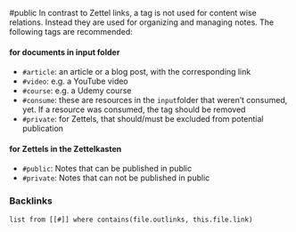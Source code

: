 #public
In contrast to Zettel links, a tag is not used for content wise relations. Instead they are used for organizing and managing notes. The following tags are recommended: 

#### for documents in input folder
- `#article`: an article or a blog post, with the corresponding link
- `#video`: e.g. a YouTube video
- `#course`: e.g. a Udemy course
- `#consume`: these are resources in the `input`folder that weren’t consumed, yet. If a resource was consumed, the tag should be removed
- `#private`: for Zettels, that should/must be excluded from potential publication

#### for Zettels in the Zettelkasten 
- `#public`: Notes that can be published in public
- `#private`: Notes that can not be published in public

### Backlinks
```dataview 
list from [[#]] where contains(file.outlinks, this.file.link)
```

